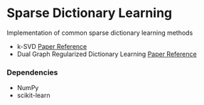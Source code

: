 # Sparse Dictionary Learning
Implementation of common sparse dictionary learning methods
- k-SVD [Paper Reference](https://csaws.cs.technion.ac.il/~ronrubin/Publications/KSVD-OMP-v2.pdf)
- Dual Graph Regularized Dictionary Learning [Paper Reference](https://ieeexplore.ieee.org/document/7559727)

### Dependencies
- NumPy
- scikit-learn




